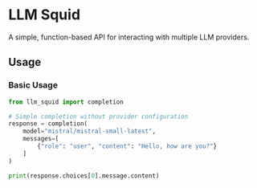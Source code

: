 # LLM Squid

A simple, function-based API for interacting with multiple LLM providers.

## Usage

### Basic Usage

```python
from llm_squid import completion

# Simple completion without provider configuration
response = completion(
    model="mistral/mistral-small-latest",
    messages=[
        {"role": "user", "content": "Hello, how are you?"}
    ]
)

print(response.choices[0].message.content)
```
